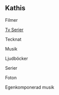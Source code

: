 ## Kathis 

Filmer

<a href="Kathiscat/Kathis/blob/main/tv.html">Tv Serier</a>
        
     

            

Tecknat

Musik

Ljudböcker

Serier

Foton

Egenkomponerad musik

